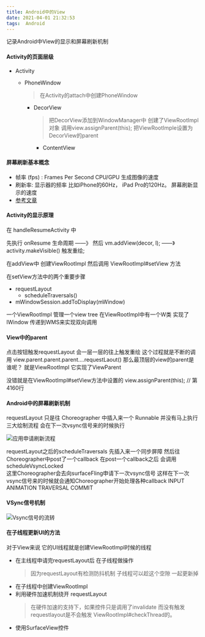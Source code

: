 ```yaml
---
title: Android中的View
date: 2021-04-01 21:32:53
tags:  Android
---
```

记录Android中View的显示和屏幕刷新机制
<!-- more -->

#### Activity的页面层级
- Activity
  - PhoneWindow        
    > 在Activity的attach中创建PhoneWindow

    - DecorView       
      > 把DecorView添加到WindowManager中  创建了ViewRootImpl对象 调用view.assignParent(this); 把ViewRootImple设置为DecorView的parent

      - ContentView

#### 屏幕刷新基本概念
- 帧率 (fps) : Frames Per Second   CPU/GPU 生成图像的速度
- 刷新率:  显示器的频率  比如iPhone的60Hz， iPad Pro的120Hz。  屏幕刷新显示的速度
- [参考文章](https://www.jianshu.com/p/df185adcee6a)

#### Activity的显示原理
在 handleResumeActivity 中 

先执行 onResume 生命周期 ——》 然后 vm.addView(decor, l); ——》 activity.makeVisible() 触发重绘;

在addView中 创建ViewRootImpl 然后调用 ViewRootImpl#setView 方法 

在setView方法中的两个重要步骤
- requestLayout
  - scheduleTraversals()
- mWindowSession.addToDisplay(mWindow)

一个ViewRootImpl 管理一个view tree 
在ViewRootImpl中有一个W类 实现了IWindow 传递到WMS来实现双向调用 


#### View中的parent
点击按钮触发requestLayout 会一层一层的往上触发重绘
这个过程就是不断的调用 view.parent.parent.parent....requestLaout()
那么最顶层的view的parent是谁呢？ 就是ViewRootImpl 它实现了ViewParent

没错就是在ViewRootImpl#setView方法中设置的
view.assignParent(this);  // 第4160行


#### Android中的屏幕刷新机制
requestLayout 只是往 Choreographer 中插入来一个 Runnable 并没有马上执行三大绘制流程
会在下一次vsync信号来的时候执行

![应用申请刷新流程](https://i.loli.net/2021/04/01/m6bFZ4CcJqS9wBR.png)

requestLayout之后的scheduleTraversals 先插入来一个同步屏障 
然后往Choreographer中post了一个callback
在post一个callback之后 会调用scheduleVsyncLocked  
这里Choreographer会去向surfaceFling申请下一次vsync信号
这样在下一次vsync信号来的时候就会通知Choreographer开始处理各种callback
INPUT
ANIMATION
TRAVERSAL
COMMIT

#### VSync信号机制
![Vsync信号的流转](https://i.loli.net/2021/04/01/Kfxj67HwXvLSFpB.png)


#### 在子线程更新UI的方法

对于View来说  它的UI线程就是创建ViewRootImpl时候的线程

- 在主线程申请完requestLayout后 在子线程做操作
  > 因为requestLayout有检测防抖机制 子线程可以趁这个空隙 一起更新掉
- 在子线程中创建ViewRootImpl
- 利用硬件加速机制绕开 requestLayout
  > 在硬件加速的支持下，如果控件只是调用了invalidate 而没有触发requestlayout是不会触发 ViewRootImpl#checkThread的。
- 使用SurfaceView控件

